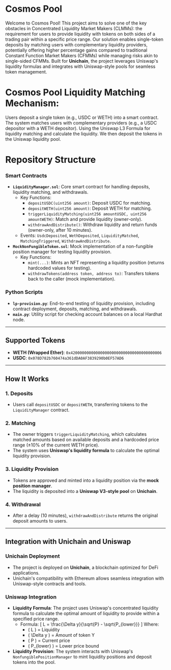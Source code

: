 # Cosmos Pool

Welcome to Cosmos Pool! This project aims to solve one of the key obstacles in Concentrated Liquidity Market Makers (CLMMs): the requirement for users to provide liquidity with tokens on both sides of a trading pair within a specific price range. Our solution enables single-token deposits by matching users with complementary liquidity providers, potentially offering higher percentage gains compared to traditional Constant Function Market Makers (CFMMs) while managing risks akin to single-sided CFMMs.  Built for **Unichain**, the project leverages Uniswap's liquidity formulas and integrates with Uniswap-style pools for seamless token management.


# Cosmos Pool Liquidity Matching Mechanism:

Users deposit a single token (e.g., USDC or WETH) into a smart contract.
The system matches users with complementary providers (e.g., a USDC depositor with a WETH depositor).
Using the Uniswap L3 Formula for liquidity matching and calculate the liquidity.
We then deposit the tokens in the Uniswap liquidity pool. 

# Repository Structure

### **Smart Contracts**
- **`LiquidityManager.sol`**: Core smart contract for handling deposits, liquidity matching, and withdrawals.
  - Key Functions:
    - `depositUSDC(uint256 amount)`: Deposit USDC for matching.
    - `depositWETH(uint256 amount)`: Deposit WETH for matching.
    - `triggerLiquidityMatching(uint256 amountUSDC, uint256 amountWETH)`: Match and provide liquidity (owner-only).
    - `withdrawAndDistribute()`: Withdraw liquidity and return funds (owner-only, after 10 minutes).
  - Events: `UsdcDeposited`, `WethDeposited`, `LiquidityMatched`, `MatchingTriggered`, `WithdrawAndDistribute`.
- **`MockNonFungibleToken.sol`**: Mock implementation of a non-fungible position manager for testing liquidity provision.
  - Key Functions:
    - `mint(...)`: Mints an NFT representing a liquidity position (returns hardcoded values for testing).
    - `withdrawTokens(address token, address to)`: Transfers tokens back to the caller (mock implementation).

### **Python Scripts**
- **`lp-provision.py`**: End-to-end testing of liquidity provision, including contract deployment, deposits, matching, and withdrawals.
- **`main.py`**: Utility script for checking account balances on a local Hardhat node.

---

## Supported Tokens
- **WETH (Wrapped Ether)**: `0x4200000000000000000000000000000000000006`
- **USDC**: `0x078D782b760474a361dDA0AF3839290b0EF57AD6`

---

## How It Works

### **1. Deposits**
- Users call `depositUSDC` or `depositWETH`, transferring tokens to the `LiquidityManager` contract.

### **2. Matching**
- The owner triggers `triggerLiquidityMatching`, which calculates matched amounts based on available deposits and a hardcoded price range (±10% of the current WETH price).
- The system uses **Uniswap's liquidity formula** to calculate the optimal liquidity provision.

### **3. Liquidity Provision**
- Tokens are approved and minted into a liquidity position via the **mock position manager**.
- The liquidity is deposited into a **Uniswap V3-style pool** on **Unichain**.

### **4. Withdrawal**
- After a delay (10 minutes), `withdrawAndDistribute` returns the original deposit amounts to users.

---

## Integration with Unichain and Uniswap

### **Unichain Deployment**
- The project is deployed on **Unichain**, a blockchain optimized for DeFi applications.
- Unichain's compatibility with Ethereum allows seamless integration with Uniswap-style contracts and tools.

### **Uniswap Integration**
- **Liquidity Formula**: The project uses Uniswap's concentrated liquidity formula to calculate the optimal amount of liquidity to provide within a specified price range.
  - Formula: 
    \[
    L = \frac{\Delta y}{\sqrt{P} - \sqrt{P_{lower}}}
    \]
    Where:
    - \( L \) = Liquidity
    - \( \Delta y \) = Amount of token Y
    - \( P \) = Current price
    - \( P_{lower} \) = Lower price bound
- **Liquidity Provision**: The system interacts with Uniswap's `NonfungiblePositionManager` to mint liquidity positions and deposit tokens into the pool.
